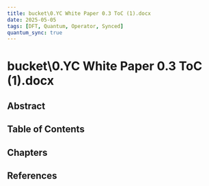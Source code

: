 ```yaml
---
title: bucket\0.YC White Paper 0.3 ToC (1).docx
date: 2025-05-05
tags: [DFT, Quantum, Operator, Synced]
quantum_sync: true
---
```

# bucket\0.YC White Paper 0.3 ToC (1).docx

## Abstract

## Table of Contents

## Chapters

## References

